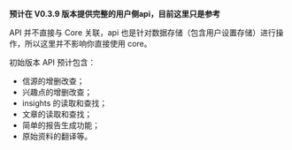**预计在 V0.3.9 版本提供完整的用户侧api，目前这里只是参考**

API 并不直接与 Core 关联，api 也是针对数据存储（包含用户设置存储）进行操作，所以这里并不影响你直接使用 core。

初始版本 API 预计包含：

- 信源的增删改查；
- 兴趣点的增删改查；
- insights 的读取和查找；
- 文章的读取和查找；
- 简单的报告生成功能；
- 原始资料的翻译等。